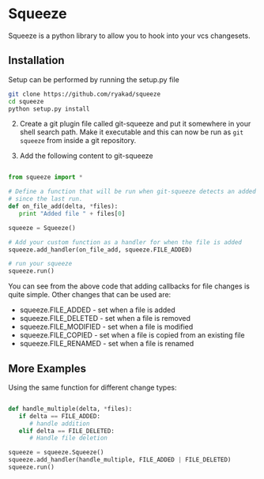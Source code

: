 Squeeze
=======

Squeeze is a python library to allow you to hook into your vcs changesets.

Installation
------------

Setup can be performed by running the setup.py file

```sh
git clone https://github.com/ryakad/squeeze
cd squeeze
python setup.py install
```


2. Create a git plugin file called git-squeeze and put it somewhere in your
shell search path. Make it executable and this can now be run as `git squeeze`
from inside a git repository.

3. Add the following content to git-squeeze

```python

from squeeze import *

# Define a function that will be run when git-squeeze detects an added file
# since the last run.
def on_file_add(delta, *files):
   print "Added file " + files[0]

squeeze = Squeeze()

# Add your custom function as a handler for when the file is added
squeeze.add_handler(on_file_add, squeeze.FILE_ADDED)

# run your squeeze
squeeze.run()

```

You can see from the above code that adding callbacks for file changes is
quite simple. Other changes that can be used are:

+ squeeze.FILE_ADDED    - set when a file is added
+ squeeze.FILE_DELETED  - set when a file is removed
+ squeeze.FILE_MODIFIED - set when a file is modified
+ squeeze.FILE_COPIED   - set when a file is copied from an existing file
+ squeeze.FILE_RENAMED  - set when a file is renamed


More Examples
-------------

Using the same function for different change types:

```python

def handle_multiple(delta, *files):
   if delta == FILE_ADDED:
      # handle addition
   elif delta == FILE_DELETED:
      # Handle file deletion

squeeze = squeeze.Squeeze()
squeeze.add_handler(handle_multiple, FILE_ADDED | FILE_DELETED)
squeeze.run()

```
